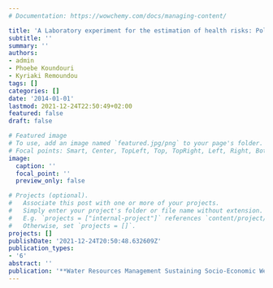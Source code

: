 ```yaml
---
# Documentation: https://wowchemy.com/docs/managing-content/

title: 'A Laboratory experiment for the estimation of health risks: Policy recommendations'
subtitle: ''
summary: ''
authors:
- admin
- Phoebe Koundouri
- Kyriaki Remoundou
tags: []
categories: []
date: '2014-01-01'
lastmod: 2021-12-24T22:50:49+02:00
featured: false
draft: false

# Featured image
# To use, add an image named `featured.jpg/png` to your page's folder.
# Focal points: Smart, Center, TopLeft, Top, TopRight, Left, Right, BottomLeft, Bottom, BottomRight.
image:
  caption: ''
  focal_point: ''
  preview_only: false

# Projects (optional).
#   Associate this post with one or more of your projects.
#   Simply enter your project's folder or file name without extension.
#   E.g. `projects = ["internal-project"]` references `content/project/deep-learning/index.md`.
#   Otherwise, set `projects = []`.
projects: []
publishDate: '2021-12-24T20:50:48.632609Z'
publication_types:
- '6'
abstract: ''
publication: '**Water Resources Management Sustaining Socio-Economic Welfare**'
---
```

